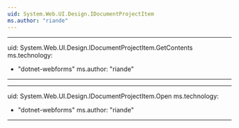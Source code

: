 ```yaml
---
uid: System.Web.UI.Design.IDocumentProjectItem
ms.author: "riande"
---
```


---
uid: System.Web.UI.Design.IDocumentProjectItem.GetContents
ms.technology: 
  - "dotnet-webforms"
ms.author: "riande"
---

---
uid: System.Web.UI.Design.IDocumentProjectItem.Open
ms.technology: 
  - "dotnet-webforms"
ms.author: "riande"
---
